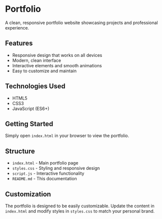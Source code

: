 # Portfolio

A clean, responsive portfolio website showcasing projects and professional experience.

## Features
- Responsive design that works on all devices
- Modern, clean interface
- Interactive elements and smooth animations
- Easy to customize and maintain

## Technologies Used
- HTML5
- CSS3
- JavaScript (ES6+)

## Getting Started
Simply open `index.html` in your browser to view the portfolio.

## Structure
- `index.html` - Main portfolio page
- `styles.css` - Styling and responsive design
- `script.js` - Interactive functionality
- `README.md` - This documentation

## Customization
The portfolio is designed to be easily customizable. Update the content in `index.html` and modify styles in `styles.css` to match your personal brand.


